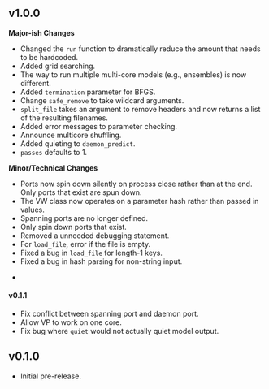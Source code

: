 ## v1.0.0

**Major-ish Changes**

* Changed the `run` function to dramatically reduce the amount that needs to be hardcoded.
* Added grid searching.
* The way to run multiple multi-core models (e.g., ensembles) is now different.
* Added `termination` parameter for BFGS.
* Change `safe_remove` to take wildcard arguments.
* `split_file` takes an argument to remove headers and now returns a list of the resulting filenames.
* Added error messages to parameter checking.
* Announce multicore shuffling.
* Added quieting to `daemon_predict`.
* `passes` defaults to 1.

**Minor/Technical Changes**

* Ports now spin down silently on process close rather than at the end. Only ports that exist are spun down.
* The VW class now operates on a parameter hash rather than passed in values.
* Spanning ports are no longer defined.
* Only spin down ports that exist.
* Removed a unneeded debugging statement.
* For `load_file`, error if the file is empty.
* Fixed a bug in `load_file` for length-1 keys.
* Fixed a bug in hash parsing for non-string input.

-

#### v0.1.1

* Fix conflict between spanning port and daemon port.
* Allow VP to work on one core.
* Fix bug where `quiet` would not actually quiet model output.

## v0.1.0

* Initial pre-release.

